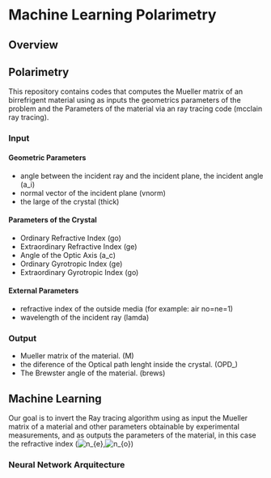 # Machine Learning Polarimetry

## Overview
## Polarimetry
This repository contains codes that computes the Mueller matrix of an birrefrigent material using as inputs the geometrics parameters of the problem and the Parameters of the material via an ray tracing code (mcclain ray tracing).
### Input
#### Geometric Parameters
- angle between the incident ray and the incident plane, the incident angle (a_i)
- normal vector of the incident plane (vnorm)
- the large of the crystal (thick)
#### Parameters of the Crystal
- Ordinary Refractive Index (go)
- Extraordinary Refractive Index (ge)
- Angle of the Optic Axis (a_c)
- Ordinary Gyrotropic Index (ge)
- Extraordinary Gyrotropic Index (go)
#### External Parameters
- refractive index of the outside media (for example: air no=ne=1)
- wavelength of the incident ray (lamda)
### Output
- Mueller matrix of the material. (M)
- the diference of the Optical path lenght inside the crystal. (OPD_)
- The Brewster angle of the material. (brews)
## Machine Learning
Our goal is to invert the Ray tracing algorithm using as input the Mueller matrix of a material and other parameters obtainable by experimental measurements, and as outputs the parameters of the material, in this case the refractive index (<img src="https://latex.codecogs.com/svg.image?n_{e}" title="n_{e}" />,<img src="https://latex.codecogs.com/svg.image?n_{e}" title="n_{o}" />)
### Neural Network Arquitecture
